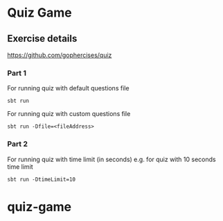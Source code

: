 # Quiz Game

## Exercise details
https://github.com/gophercises/quiz

### Part 1
For running quiz with default questions file

```sbt run``` 

For running quiz with custom questions file

```sbt run -Dfile=<fileAddress>``` 


### Part 2

For running quiz with time limit (in seconds)
e.g. for quiz with 10 seconds time limit

```sbt run -DtimeLimit=10``` 
# quiz-game
